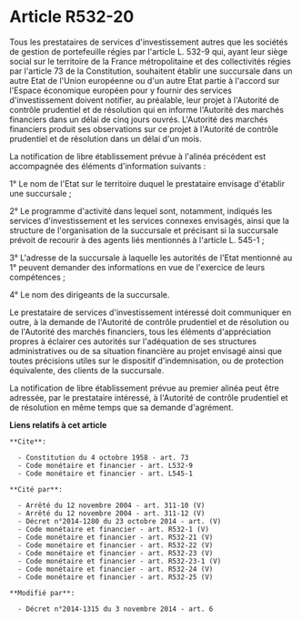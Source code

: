 # Article R532-20

Tous les prestataires de services d'investissement autres que les sociétés de gestion de portefeuille régies par l'article L.
532-9 qui, ayant leur siège social sur le territoire de la France métropolitaine et des collectivités régies par l'article 73
de la Constitution, souhaitent établir une succursale dans un autre Etat de l'Union européenne ou d'un autre Etat partie à
l'accord sur l'Espace économique européen pour y fournir des services d'investissement doivent notifier, au préalable, leur
projet à l'Autorité de contrôle prudentiel et de résolution qui en informe l'Autorité des marchés financiers dans un délai de
cinq jours ouvrés. L'Autorité des marchés financiers produit ses observations sur ce projet à l'Autorité de contrôle
prudentiel et de résolution dans un délai d'un mois. 

La notification de libre établissement prévue à l'alinéa précédent est accompagnée des éléments d'information suivants : 

1° Le nom de l'Etat sur le territoire duquel le prestataire envisage d'établir une succursale ; 

2° Le programme d'activité dans lequel sont, notamment, indiqués les services d'investissement et les services connexes
envisagés, ainsi que la structure de l'organisation de la succursale et précisant si la succursale prévoit de recourir à des
agents liés mentionnés à l'article L. 545-1 ; 

3° L'adresse de la succursale à laquelle les autorités de l'Etat mentionné au 1° peuvent demander des informations en vue de
l'exercice de leurs compétences ; 

4° Le nom des dirigeants de la succursale. 

Le prestataire de services d'investissement intéressé doit communiquer en outre, à la demande de l'Autorité de contrôle
prudentiel et de résolution ou de l'Autorité des marchés financiers, tous les éléments d'appréciation propres à éclairer ces
autorités sur l'adéquation de ses structures administratives ou de sa situation financière au projet envisagé ainsi que
toutes précisions utiles sur le dispositif d'indemnisation, ou de protection équivalente, des clients de la succursale. 

La notification de libre établissement prévue au premier alinéa peut être adressée, par le prestataire intéressé, à
l'Autorité de contrôle prudentiel et de résolution en même temps que sa demande d'agrément.

**Liens relatifs à cet article**

	**Cite**:

	  - Constitution du 4 octobre 1958 - art. 73
	  - Code monétaire et financier - art. L532-9
	  - Code monétaire et financier - art. L545-1

	**Cité par**:

	  - Arrêté du 12 novembre 2004 - art. 311-10 (V)
	  - Arrêté du 12 novembre 2004 - art. 311-12 (V)
	  - Décret n°2014-1280 du 23 octobre 2014 - art. (V)
	  - Code monétaire et financier - art. R532-1 (V)
	  - Code monétaire et financier - art. R532-21 (V)
	  - Code monétaire et financier - art. R532-22 (V)
	  - Code monétaire et financier - art. R532-23 (V)
	  - Code monétaire et financier - art. R532-23-1 (V)
	  - Code monétaire et financier - art. R532-24 (V)
	  - Code monétaire et financier - art. R532-25 (V)

	**Modifié par**:

	  - Décret n°2014-1315 du 3 novembre 2014 - art. 6
